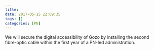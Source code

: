 ```yaml
---
title:
date: 2017-05-15 22:09:35
tags: []
categories: [PN]
---
```


We will secure the digital accessibility of Gozo by installing the second fibre-optic cable within the first year of a PN-led administration.